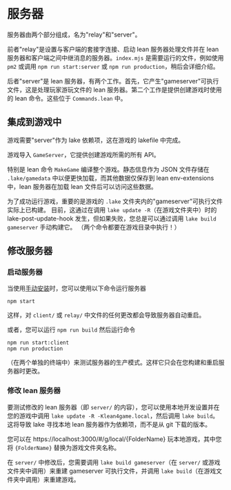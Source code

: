 # 服务器

服务器由两个部分组成，名为"relay"和"server"。

前者"relay"是设置与客户端的套接字连接、启动 lean 服务器处理文件并在 lean 服务器和客户端之间中继消息的服务器。`index.mjs` 是需要运行的文件，例如使用 `pm2` 或调用 `npm run start:server` 或 `npm run production`，稍后会详细介绍。

后者"server"是 lean 服务器，有两个工作。首先，它产生"gameserver"可执行文件，这是处理玩家游玩文件的 lean 服务器。第二个工作是提供创建游戏时使用的 lean 命令。这些位于 `Commands.lean` 中。

## 集成到游戏中

游戏需要"server"作为 lake 依赖项，这在游戏的 lakefile 中完成。

游戏导入 `GameServer`，它提供创建游戏所需的所有 API。

特别是 lean 命令 `MakeGame` 编译整个游戏。静态信息作为 JSON 文件存储在 `.lake/gamedata` 中以便更快加载，而其他数据仅保存到 lean env-extensions 中，lean 服务器在加载 lean 文件后可以访问这些数据。

为了成功运行游戏，重要的是游戏的 `.lake` 文件夹内的"gameserver"可执行文件实际上已构建。
目前，这通过在调用 `lake update -R`（在游戏文件夹中）时的 lake-post-update-hook 发生，但如果失败，您总是可以通过调用 `lake build gameserver` 手动构建它。
（两个命令都要在游戏目录中执行！）

## 修改服务器

### 启动服务器

当使用[手动安装](../getting-started/running_locally.md#manual-installation)时，您可以使用以下命令运行服务器

```
npm start
```

这样，对 `client/` 或 `relay/` 中文件的任何更改都会导致服务器自动重启。

或者，您可以运行 `npm run build` 然后运行命令

```
npm run start:client
npm run production
```

（在两个单独的终端中）来测试服务器的生产模式。这样它只会在您构建和重启服务器时更改。

### 修改 lean 服务器

要测试修改的 lean 服务器（即 `server/` 的内容），您可以使用本地开发设置并在您的游戏中调用 `lake update -R -Klean4game.local`，然后调用 `lake build`。
这将导致 lake 寻找本地 lean 服务器作为依赖项，而不是从 git 下载的版本。

您可以在 https://localhost:3000/#/g/local/{FolderName} 玩本地游戏，其中您将 `{FolderName}` 替换为游戏文件夹名称。

在 `server/` 中修改后，您需要调用 `lake build gameserver`（在 `server/` 或游戏文件夹中调用）来重建 gameserver 可执行文件，并调用 `lake build`（在游戏文件夹中调用）来重建游戏。
